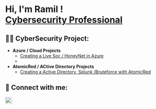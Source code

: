 <h1>Hi, I'm Ramil ! <br/><a href="https://github.com/ramilnamazov</a>, <a href="https://www.linkedin.com/in/ramilnamazov/">Cybersecurity Professional</a>
<h2>👨‍💻 CyberSecurity Project:</h2>

- <b>Azure / Cloud Projects </b>
  - [Creating a Live Soc / HoneyNet in Azure ](https://github.com/ramilnamazov/Azure-Soc.git)
  - 
- <b> AtomicRed / ACtive Directory  Projects </b>
  - [Creating a Active Directory, Splunk  /Bruteforce with AtomicRed ](https://github.com/ramilnamazov/Atomic-Red-Project-)


<h2> 🤳 Connect with me:</h2>

[<img align="left" alt="RamilNamazov | LinkedIn" width="22px" src="https://cdn.jsdelivr.net/npm/simple-icons@v3/icons/linkedin.svg" />](https://linkedin.com/in/ramilnamazov)


